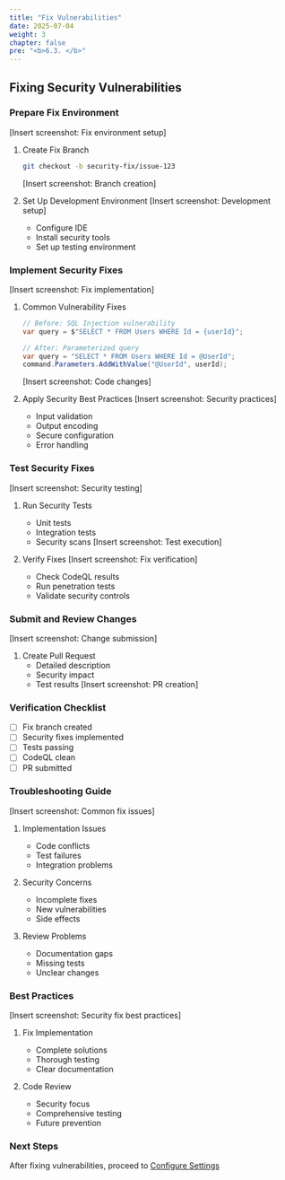```yaml
---
title: "Fix Vulnerabilities"
date: 2025-07-04
weight: 3
chapter: false
pre: "<b>6.3. </b>"
---
```


## Fixing Security Vulnerabilities

### Prepare Fix Environment
[Insert screenshot: Fix environment setup]
1. Create Fix Branch
   ```bash
   git checkout -b security-fix/issue-123
   ```
   [Insert screenshot: Branch creation]

2. Set Up Development Environment
   [Insert screenshot: Development setup]
   - Configure IDE
   - Install security tools
   - Set up testing environment

### Implement Security Fixes
[Insert screenshot: Fix implementation]
1. Common Vulnerability Fixes
   ```csharp
   // Before: SQL Injection vulnerability
   var query = $"SELECT * FROM Users WHERE Id = {userId}";

   // After: Parameterized query
   var query = "SELECT * FROM Users WHERE Id = @UserId";
   command.Parameters.AddWithValue("@UserId", userId);
   ```
   [Insert screenshot: Code changes]

2. Apply Security Best Practices
   [Insert screenshot: Security practices]
   - Input validation
   - Output encoding
   - Secure configuration
   - Error handling

### Test Security Fixes
[Insert screenshot: Security testing]
1. Run Security Tests
   - Unit tests
   - Integration tests
   - Security scans
   [Insert screenshot: Test execution]

2. Verify Fixes
   [Insert screenshot: Fix verification]
   - Check CodeQL results
   - Run penetration tests
   - Validate security controls

### Submit and Review Changes
[Insert screenshot: Change submission]
1. Create Pull Request
   - Detailed description
   - Security impact
   - Test results
   [Insert screenshot: PR creation]

### Verification Checklist
- [ ] Fix branch created
- [ ] Security fixes implemented
- [ ] Tests passing
- [ ] CodeQL clean
- [ ] PR submitted

### Troubleshooting Guide
[Insert screenshot: Common fix issues]
1. Implementation Issues
   - Code conflicts
   - Test failures
   - Integration problems

2. Security Concerns
   - Incomplete fixes
   - New vulnerabilities
   - Side effects

3. Review Problems
   - Documentation gaps
   - Missing tests
   - Unclear changes

### Best Practices
[Insert screenshot: Security fix best practices]
1. Fix Implementation
   - Complete solutions
   - Thorough testing
   - Clear documentation

2. Code Review
   - Security focus
   - Comprehensive testing
   - Future prevention

### Next Steps
After fixing vulnerabilities, proceed to [Configure Settings](../6.4-disable-if-needed/)
